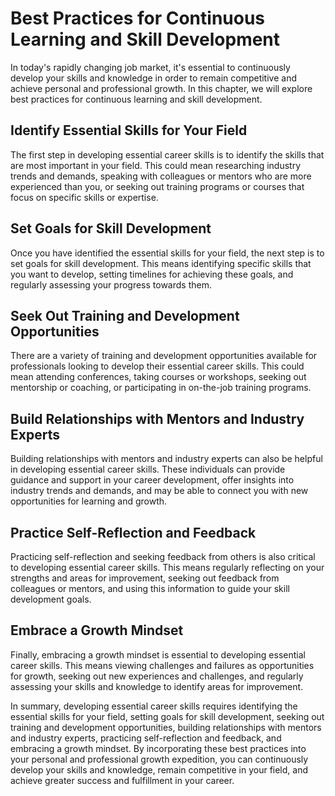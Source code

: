 Best Practices for Continuous Learning and Skill Development
=========================================================================================================

In today's rapidly changing job market, it's essential to continuously develop your skills and knowledge in order to remain competitive and achieve personal and professional growth. In this chapter, we will explore best practices for continuous learning and skill development.

Identify Essential Skills for Your Field
----------------------------------------

The first step in developing essential career skills is to identify the skills that are most important in your field. This could mean researching industry trends and demands, speaking with colleagues or mentors who are more experienced than you, or seeking out training programs or courses that focus on specific skills or expertise.

Set Goals for Skill Development
-------------------------------

Once you have identified the essential skills for your field, the next step is to set goals for skill development. This means identifying specific skills that you want to develop, setting timelines for achieving these goals, and regularly assessing your progress towards them.

Seek Out Training and Development Opportunities
-----------------------------------------------

There are a variety of training and development opportunities available for professionals looking to develop their essential career skills. This could mean attending conferences, taking courses or workshops, seeking out mentorship or coaching, or participating in on-the-job training programs.

Build Relationships with Mentors and Industry Experts
-----------------------------------------------------

Building relationships with mentors and industry experts can also be helpful in developing essential career skills. These individuals can provide guidance and support in your career development, offer insights into industry trends and demands, and may be able to connect you with new opportunities for learning and growth.

Practice Self-Reflection and Feedback
-------------------------------------

Practicing self-reflection and seeking feedback from others is also critical to developing essential career skills. This means regularly reflecting on your strengths and areas for improvement, seeking out feedback from colleagues or mentors, and using this information to guide your skill development goals.

Embrace a Growth Mindset
------------------------

Finally, embracing a growth mindset is essential to developing essential career skills. This means viewing challenges and failures as opportunities for growth, seeking out new experiences and challenges, and regularly assessing your skills and knowledge to identify areas for improvement.

In summary, developing essential career skills requires identifying the essential skills for your field, setting goals for skill development, seeking out training and development opportunities, building relationships with mentors and industry experts, practicing self-reflection and feedback, and embracing a growth mindset. By incorporating these best practices into your personal and professional growth expedition, you can continuously develop your skills and knowledge, remain competitive in your field, and achieve greater success and fulfillment in your career.
